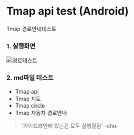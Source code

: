 # Tmap api test (Android)

Tmap 경로안내테스트

### 1. 실행화면

![경로테스트](https://user-images.githubusercontent.com/58544469/79564763-3948db00-80ea-11ea-818e-2b41f141c857.png)

### 2. md파일 테스트

* Tmap api
 * Tmap 지도
  * Tmap circle
  * Tmap 자동차 경로안내

> '가이드라인에 있는건 모두 실행잘됨' -chu-
